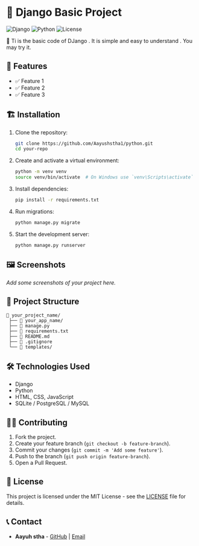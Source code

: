 # 🌟 Django  Basic Project 

![Django](https://img.shields.io/badge/Django-4.x-green?style=for-the-badge&logo=django)
![Python](https://img.shields.io/badge/Python-3.x-blue?style=for-the-badge&logo=python)
![License](https://img.shields.io/github/license/your-username/your-repo?style=for-the-badge)

🚀 Ti is the basic code of DJango . It is simple and easy to understand . You may try it.

## 📌 Features
- ✅ Feature 1
- ✅ Feature 2
- ✅ Feature 3

## 🏗️ Installation

1. Clone the repository:
   ```bash
   git clone https://github.com/Aayushstha1/python.git
   cd your-repo
   ```
2. Create and activate a virtual environment:
   ```bash
   python -m venv venv
   source venv/bin/activate  # On Windows use `venv\Scripts\activate`
   ```
3. Install dependencies:
   ```bash
   pip install -r requirements.txt
   ```
4. Run migrations:
   ```bash
   python manage.py migrate
   ```
5. Start the development server:
   ```bash
   python manage.py runserver
   ```

## 🖼️ Screenshots
_Add some screenshots of your project here._

## 📂 Project Structure
```
📂 your_project_name/
 ├── 📁 your_app_name/
 ├── 📄 manage.py
 ├── 📄 requirements.txt
 ├── 📄 README.md
 ├── 📄 .gitignore
 └── 📂 templates/
```

## 🛠️ Technologies Used
- Django
- Python
- HTML, CSS, JavaScript
- SQLite / PostgreSQL / MySQL

## 👨‍💻 Contributing
1. Fork the project.
2. Create your feature branch (`git checkout -b feature-branch`).
3. Commit your changes (`git commit -m 'Add some feature'`).
4. Push to the branch (`git push origin feature-branch`).
5. Open a Pull Request.

## 📄 License
This project is licensed under the MIT License - see the [LICENSE](LICENSE) file for details.

## 📞 Contact
- **Aayuh stha** - [GitHub](https://github.com/Aayushstha1) | [Email](mailto:stha70049@example.com)
